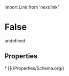 import Link from 'next/link'
# False

undefined

## Properties

<Grid>
* [](/Properties/Schema.org/)

</Grid>

